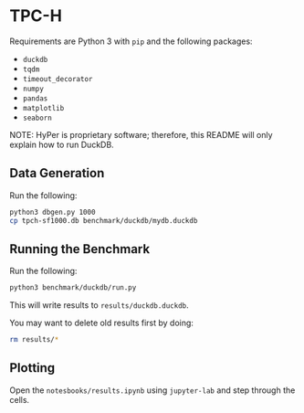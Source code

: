 # TPC-H
Requirements are Python 3 with `pip` and the following packages:
 * `duckdb`
 * `tqdm`
 * `timeout_decorator`
 * `numpy`
 * `pandas`
 * `matplotlib`
 * `seaborn`

NOTE: HyPer is proprietary software; therefore, this README will only explain how to run DuckDB.

## Data Generation
Run the following:
```sh
python3 dbgen.py 1000
cp tpch-sf1000.db benchmark/duckdb/mydb.duckdb
```

## Running the Benchmark
Run the following:
```sh
python3 benchmark/duckdb/run.py
```
This will write results to `results/duckdb.duckdb`.

You may want to delete old results first by doing:
```sh
rm results/*
```

## Plotting
Open the `notesbooks/results.ipynb` using `jupyter-lab` and step through the cells.